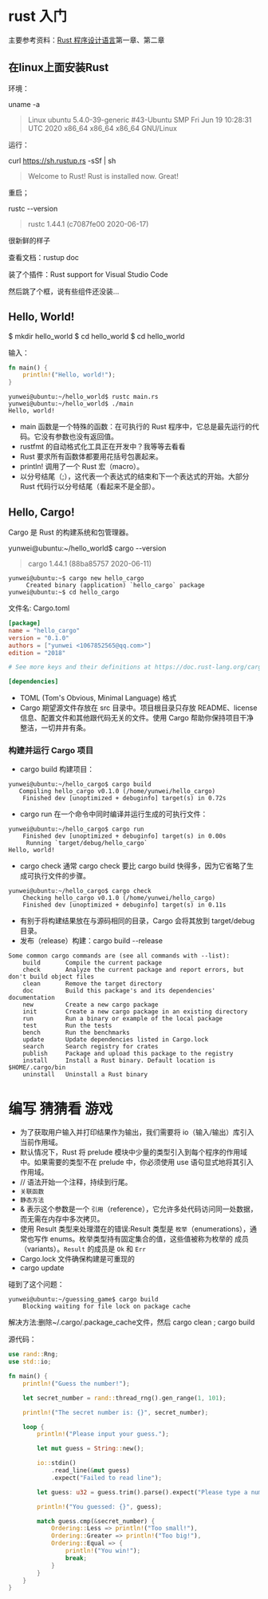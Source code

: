 # rust 入门

主要参考资料：[Rust 程序设计语言](https://kaisery.github.io/trpl-zh-cn/)第一章、第二章

## 在linux上面安装Rust

环境：

uname -a

> Linux ubuntu 5.4.0-39-generic #43-Ubuntu SMP Fri Jun 19 10:28:31 UTC 2020 x86_64 x86_64 x86_64 GNU/Linux

运行：

curl https://sh.rustup.rs -sSf | sh

> Welcome to Rust!
> Rust is installed now. Great!

重启；

rustc --version

>rustc 1.44.1 (c7087fe00 2020-06-17)

很新鲜的样子

查看文档：rustup doc 

装了个插件：Rust support for Visual Studio Code

然后跳了个框，说有些组件还没装...

## Hello, World!

$ mkdir hello_world
$ cd hello_world
$ cd hello_world

输入：

```rs
fn main() {
    println!("Hello, world!");
}
```
```
yunwei@ubuntu:~/hello_world$ rustc main.rs
yunwei@ubuntu:~/hello_world$ ./main
Hello, world!
```

- main 函数是一个特殊的函数：在可执行的 Rust 程序中，它总是最先运行的代码。它没有参数也没有返回值。
- rustfmt 的自动格式化工具正在开发中？我等等去看看
- Rust 要求所有函数体都要用花括号包裹起来。
- println! 调用了一个 Rust 宏（macro）。
- 以分号结尾（;），这代表一个表达式的结束和下一个表达式的开始。大部分 Rust 代码行以分号结尾（看起来不是全部）。

## Hello, Cargo!

Cargo 是 Rust 的构建系统和包管理器。

yunwei@ubuntu:~/hello_world$ cargo --version

> cargo 1.44.1 (88ba85757 2020-06-11)

```
yunwei@ubuntu:~$ cargo new hello_cargo
     Created binary (application) `hello_cargo` package
yunwei@ubuntu:~$ cd hello_cargo
```

文件名: Cargo.toml

```toml
[package]
name = "hello_cargo"
version = "0.1.0"
authors = ["yunwei <1067852565@qq.com>"]
edition = "2018"

# See more keys and their definitions at https://doc.rust-lang.org/cargo/reference/manifest.html

[dependencies]

```

- TOML (Tom's Obvious, Minimal Language) 格式
- Cargo 期望源文件存放在 src 目录中。项目根目录只存放 README、license 信息、配置文件和其他跟代码无关的文件。使用 Cargo 帮助你保持项目干净整洁，一切井井有条。

### 构建并运行 Cargo 项目

- cargo build 构建项目：

```
yunwei@ubuntu:~/hello_cargo$ cargo build
   Compiling hello_cargo v0.1.0 (/home/yunwei/hello_cargo)
    Finished dev [unoptimized + debuginfo] target(s) in 0.72s
```

- cargo run 在一个命令中同时编译并运行生成的可执行文件：

```
yunwei@ubuntu:~/hello_cargo$ cargo run
    Finished dev [unoptimized + debuginfo] target(s) in 0.00s
     Running `target/debug/hello_cargo`
Hello, world!
```

- cargo check 通常 cargo check 要比 cargo build 快得多，因为它省略了生成可执行文件的步骤。

```
yunwei@ubuntu:~/hello_cargo$ cargo check
    Checking hello_cargo v0.1.0 (/home/yunwei/hello_cargo)
    Finished dev [unoptimized + debuginfo] target(s) in 0.11s
```

- 有别于将构建结果放在与源码相同的目录，Cargo 会将其放到 target/debug 目录。
- 发布（release）构建：cargo build --release

```
Some common cargo commands are (see all commands with --list):
    build       Compile the current package
    check       Analyze the current package and report errors, but don't build object files
    clean       Remove the target directory
    doc         Build this package's and its dependencies' documentation
    new         Create a new cargo package
    init        Create a new cargo package in an existing directory
    run         Run a binary or example of the local package
    test        Run the tests
    bench       Run the benchmarks
    update      Update dependencies listed in Cargo.lock
    search      Search registry for crates
    publish     Package and upload this package to the registry
    install     Install a Rust binary. Default location is $HOME/.cargo/bin
    uninstall   Uninstall a Rust binary
```

# 编写 猜猜看 游戏

- 为了获取用户输入并打印结果作为输出，我们需要将 io（输入/输出）库引入当前作用域。
- 默认情况下，Rust 将 prelude 模块中少量的类型引入到每个程序的作用域中。如果需要的类型不在 prelude 中，你必须使用 use 语句显式地将其引入作用域。
- // 语法开始一个注释，持续到行尾。
- `关联函数`
- `静态方法`
- & 表示这个参数是一个 `引用`（reference），它允许多处代码访问同一处数据，而无需在内存中多次拷贝。
- 使用 Result 类型来处理潜在的错误:Result 类型是 `枚举`（enumerations），通常也写作 enums。枚举类型持有固定集合的值，这些值被称为枚举的 成员（variants）。`Result` 的成员是 `Ok` 和 `Err`
- Cargo.lock 文件确保构建是可重现的
- cargo update 

碰到了这个问题：

```
yunwei@ubuntu:~/guessing_game$ cargo build
    Blocking waiting for file lock on package cache
```


解决方法:删除~/.cargo/.package_cache文件，然后 cargo clean ; cargo build 

源代码：

```rs
use rand::Rng;
use std::io;

fn main() {
    println!("Guess the number!");

    let secret_number = rand::thread_rng().gen_range(1, 101);

    println!("The secret number is: {}", secret_number);

    loop {
        println!("Please input your guess.");

        let mut guess = String::new();

        io::stdin()
            .read_line(&mut guess)
            .expect("Failed to read line");

        let guess: u32 = guess.trim().parse().expect("Please type a number!");

        println!("You guessed: {}", guess);

        match guess.cmp(&secret_number) {
            Ordering::Less => println!("Too small!"),
            Ordering::Greater => println!("Too big!"),
            Ordering::Equal => {
                println!("You win!");
                break;
            }
        }
    }
}
```

